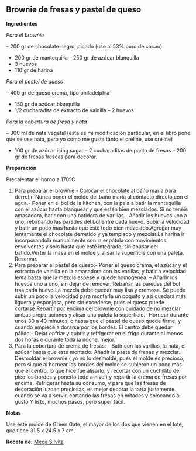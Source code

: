 ## Brownie de fresas y pastel de queso

**Ingredientes**

*Para el brownie*

– 200 gr de chocolate negro, picado (use al 53% puro de cacao)
- 200 gr de mantequilla 
– 250 gr de azúcar blanquilla
- 3 huevos
- 110 gr de harina

*Para el pastel de queso*

– 400 gr de queso crema, tipo philadelphia
- 150 gr de azúcar blanquilla
- 1/2 cucharadita de extracto de vainilla
– 2 huevos

*Para la cobertura de fresa y nata*

– 300 ml de nata vegetal (esta es mi modificación particular, en el libro pone que se use nata, pero yo como me gusta tanto el creline, use creline)
- 100 gr de azúcar icing sugar
– 2 cucharaditas de pasta de fresas
– 200 gr de fresas frescas para decorar.

**Preparación**

Precalentar el horno a 170ºC

1. Para preparar el brownie:- Colocar el chocolate al baño maría para derretir. Nunca poner el molde del baño maria al contacto directo con el agua.- Poner en el bol de la kitchen, con la pala a batir la mantequilla con el azúcar hasta blanquear y que estén bien mezclados. Si no tenéis amasadora, batir con una batidora de varillas.- Añadir los huevos uno a uno, rebañando las paredes del bol entre cada huevo. Subir la velocidad y batir un poco más hasta que esté todo bien mezclado.Agregar muy lentamente el chocolate derretido y ya templado y mezclar.La harina ir incorporandola manualmente con la espátula con movimientos envolventes y solo hasta que esté integrado, sin abusar del batido.Verter la masa en el molde y alisar la superficie con una paleta. Reservar.
2. Para preparar el pastel de queso:- Poner el queso crema, el azúcar y el extracto de vainilla en la amasadora con las varillas, y batir a velocidad lenta hasta que la mezcla espese y quede homogenea. – Añadir los huevos uno a uno, sin dejar de remover. Rebañar las paredes del bol tras cada huevo.La mezcla debe quedar muy lisa y cremosa. Se puede subir un poco la velocidad para montarla un poquito y así quedará más liguera y esponjosa, pero sin excederse, pues el queso puede cortarse.Repartir por encima del brownie con cuidado de no mezclar ambas preparaciones y alisar una paleta la superficie.- Hornear durante unos 30 a 40 minutos, o hasta que el pastel de queso quede firme, y cuando empiece a dorarse por los bordes. El centro debe quedar pálido.- Dejar enfriar y cubrir y refrigerar en el frigo durante al menos dos horas o durante toda la noche, mejor.
3. Para la cobertura de crema de fresas: – Batir con las varillas, la nata, el azúcar hasta que esté montado. Añadir la pasta de fresas y mezclar.
Desmoldar el brownie ( yo no lo desmoldé, pues el molde es precioso, pero si que al hornear los bordes del molde se subieron un poco más que el centro, lo que hice fue alisarlo, y recortar con un cuchillito de pico los bordes y ponerlo todo a nivel) y repartir la crema de fresas por encima.
Refrigerar hasta su consumo, y para que las fresas de decoración luzcan preciosas, es mejor decorar la tarta justamente cuando se va a servir, cortando las fresas en mitades y colocando al gusto
Y listo, muchos pasos, pero super fácil.

**Notas**

Use este molde de Green Gate, el mayor de los dos que vienen en el lote, que tiene 31.5 x 24.5 x 7 cm, 

**Receta de:** [Mega Silvita](http://blogmegasilvita.com/2013/05/brownie-de-fresas-y-pastel-de-queso.html)